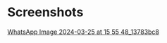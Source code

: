 # Screenshots
[WhatsApp Image 2024-03-25 at 15 55 48_13783bc8](https://github.com/Shreetipandeygithub/JustEat/assets/99243601/4a4a8cb6-f060-45c8-b9f6-3691cfc4966a)
